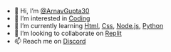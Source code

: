 
- 👋 Hi, I’m [@ArnavGupta30](https://github.com/ArnavGupta30)
- 👀 I’m interested in [Coding](#)
- 🌱 I’m currently learning [Html](https://en.wikipedia.org/wiki/HTML), [Css](https://en.wikipedia.org/wiki/CSS), [Node.js](https://en.wikipedia.org/wiki/Node.js), [Python](https://en.wikipedia.org/wiki/Python)
- 💞️ I’m looking to collaborate on [Replit](https://replit.com/@CashlyCash)
- 📫 Reach me on [Discord](https://discord.com/channels/@me/908554250945183744)
